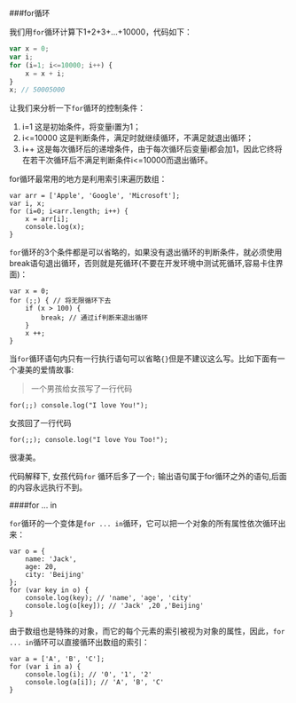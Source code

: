 ###for循环

我们用`for`循环计算下1+2+3+...+10000，代码如下：
```js
var x = 0;
var i;
for (i=1; i<=10000; i++) {
    x = x + i;
}
x; // 50005000
```

让我们来分析一下`for`循环的控制条件：

1. i=1 这是初始条件，将变量i置为1；
2. i<=10000 这是判断条件，满足时就继续循环，不满足就退出循环；
3. i++ 这是每次循环后的递增条件，由于每次循环后变量i都会加1，因此它终将在若干次循环后不满足判断条件i<=10000而退出循环。

for循环最常用的地方是利用索引来遍历数组：

```
var arr = ['Apple', 'Google', 'Microsoft'];
var i, x;
for (i=0; i<arr.length; i++) {
    x = arr[i];
    console.log(x);
}
```
`for`循环的3个条件都是可以省略的，如果没有退出循环的判断条件，就必须使用break语句退出循环，否则就是死循环(不要在开发环境中测试死循环,容易卡住界面)：
```
var x = 0;
for (;;) { // 将无限循环下去
    if (x > 100) {
        break; // 通过if判断来退出循环
    }
    x ++;
}
```

当`for`循环语句内只有一行执行语句可以省略`{}`但是不建议这么写。比如下面有一个凄美的爱情故事:
>一个男孩给女孩写了一行代码 
```
for(;;) console.log("I love You!");
```
女孩回了一行代码
```
for(;;); console.log("I love You Too!");
```
很凄美。

代码解释下, 女孩代码`for` 循环后多了一个`;` 输出语句属于for循环之外的语句,后面的内容永远执行不到。

####for ... in

`for`循环的一个变体是`for ... in`循环，它可以把一个对象的所有属性依次循环出来：
```
var o = {
    name: 'Jack',
    age: 20,
    city: 'Beijing'
};
for (var key in o) {
    console.log(key); // 'name', 'age', 'city'
    console.log(o[key]); // 'Jack' ,20 ,'Beijing'  
}
```
由于数组也是特殊的对象，而它的每个元素的索引被视为对象的属性，因此，`for ... in`循环可以直接循环出数组的索引：
```
var a = ['A', 'B', 'C'];
for (var i in a) {
    console.log(i); // '0', '1', '2'
    console.log(a[i]); // 'A', 'B', 'C'
}
```